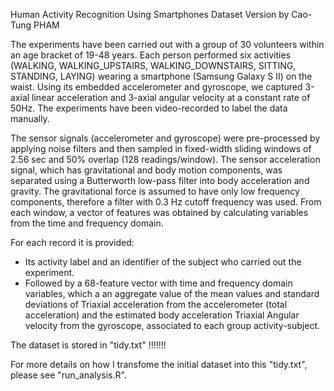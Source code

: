 Human Activity Recognition Using Smartphones Dataset
Version by Cao-Tung PHAM

The experiments have been carried out with a group of 30 volunteers within an age bracket of 19-48 years. 
Each person performed six activities (WALKING, WALKING_UPSTAIRS, WALKING_DOWNSTAIRS, SITTING, STANDING, LAYING) 
wearing a smartphone (Samsung Galaxy S II) on the waist. Using its embedded accelerometer and gyroscope, 
we captured 3-axial linear acceleration and 3-axial angular velocity at a constant rate of 50Hz. 
The experiments have been video-recorded to label the data manually.  

The sensor signals (accelerometer and gyroscope) were pre-processed by applying noise filters 
and then sampled in fixed-width sliding windows of 2.56 sec and 50% overlap (128 readings/window). 
The sensor acceleration signal, which has gravitational and body motion components, was separated using a 
Butterworth low-pass filter into body acceleration and gravity. The gravitational force is assumed to have only low 
frequency components, therefore a filter with 0.3 Hz cutoff frequency was used. From each window, a vector of features 
was obtained by calculating variables from the time and frequency domain. 

For each record it is provided:
- Its activity label and an identifier of the subject who carried out the experiment.
- Followed by a 68-feature vector with time and frequency domain variables, which a an aggregate value of 
the mean values and standard deviations of Triaxial acceleration from the accelerometer (total acceleration) 
and the estimated body acceleration Triaxial Angular velocity from the gyroscope, associated to each group activity-subject.

The dataset is stored in "tidy.txt" !!!!!!!

For more details on how I transfome the initial dataset into this "tidy.txt", please see "run_analysis.R".
